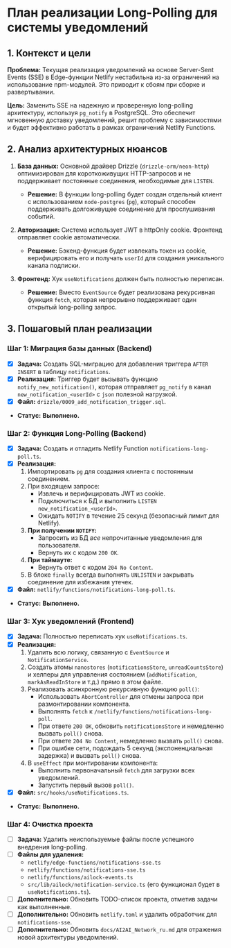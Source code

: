 # План реализации Long-Polling для системы уведомлений

## 1. Контекст и цели

**Проблема:** Текущая реализация уведомлений на основе Server-Sent Events (SSE) в Edge-функции Netlify нестабильна из-за ограничений на использование npm-модулей. Это приводит к сбоям при сборке и развертывании.

**Цель:** Заменить SSE на надежную и проверенную long-polling архитектуру, используя `pg_notify` в PostgreSQL. Это обеспечит мгновенную доставку уведомлений, решит проблему с зависимостями и будет эффективно работать в рамках ограничений Netlify Functions.

## 2. Анализ архитектурных нюансов

1.  **База данных:** Основной драйвер Drizzle (`drizzle-orm/neon-http`) оптимизирован для короткоживущих HTTP-запросов и не поддерживает постоянные соединения, необходимые для `LISTEN`.
    *   **Решение:** В функции long-polling будет создан отдельный клиент с использованием `node-postgres` (`pg`), который способен поддерживать долгоживущее соединение для прослушивания событий.

2.  **Авторизация:** Система использует JWT в httpOnly cookie. Фронтенд отправляет cookie автоматически.
    *   **Решение:** Бэкенд-функция будет извлекать токен из cookie, верифицировать его и получать `userId` для создания уникального канала подписки.

3.  **Фронтенд:** Хук `useNotifications` должен быть полностью переписан.
    *   **Решение:** Вместо `EventSource` будет реализована рекурсивная функция `fetch`, которая непрерывно поддерживает один открытый long-polling запрос.

## 3. Пошаговый план реализации

### Шаг 1: Миграция базы данных (Backend)

-   [x] **Задача:** Создать SQL-миграцию для добавления триггера `AFTER INSERT` в таблицу `notifications`.
-   [x] **Реализация:** Триггер будет вызывать функцию `notify_new_notification()`, которая отправляет `pg_notify` в канал `new_notification_<userId>` с `json` полезной нагрузкой.
-   [x] **Файл:** `drizzle/0009_add_notification_trigger.sql`.
-   **Статус:** **Выполнено.**

### Шаг 2: Функция Long-Polling (Backend)

-   [x] **Задача:** Создать и отладить Netlify Function `notifications-long-poll.ts`.
-   [x] **Реализация:**
    1.  Импортировать `pg` для создания клиента с постоянным соединением.
    2.  При входящем запросе:
        *   Извлечь и верифицировать JWT из cookie.
        *   Подключиться к БД и выполнить `LISTEN new_notification_<userId>`.
        *   Ожидать `NOTIFY` в течение 25 секунд (безопасный лимит для Netlify).
    3.  **При получении `NOTIFY`:**
        *   Запросить из БД *все* непрочитанные уведомления для пользователя.
        *   Вернуть их с кодом `200 OK`.
    4.  **При таймауте:**
        *   Вернуть ответ с кодом `204 No Content`.
    5.  В блоке `finally` всегда выполнять `UNLISTEN` и закрывать соединение для избежания утечек.
-   [x] **Файл:** `netlify/functions/notifications-long-poll.ts`.
-   **Статус:** **Выполнено.**

### Шаг 3: Хук уведомлений (Frontend)

-   [x] **Задача:** Полностью переписать хук `useNotifications.ts`.
-   [x] **Реализация:**
    1.  Удалить всю логику, связанную с `EventSource` и `NotificationService`.
    2.  Создать атомы `nanostores` (`notificationsStore`, `unreadCountsStore`) и хелперы для управления состоянием (`addNotification`, `markAsReadInStore` и т.д.) прямо в этом файле.
    3.  Реализовать асинхронную рекурсивную функцию `poll()`:
        *   Использовать `AbortController` для отмены запроса при размонтировании компонента.
        *   Выполнять `fetch` к `/netlify/functions/notifications-long-poll`.
        *   При ответе `200 OK`, обновить `notificationsStore` и немедленно вызвать `poll()` снова.
        *   При ответе `204 No Content`, немедленно вызвать `poll()` снова.
        *   При ошибке сети, подождать 5 секунд (экспоненциальная задержка) и вызвать `poll()` снова.
    4.  В `useEffect` при монтировании компонента:
        *   Выполнить первоначальный `fetch` для загрузки всех уведомлений.
        *   Запустить первый вызов `poll()`.
-   [x] **Файл:** `src/hooks/useNotifications.ts`.
-   **Статус:** **Выполнено.**

### Шаг 4: Очистка проекта

-   [ ] **Задача:** Удалить неиспользуемые файлы после успешного внедрения long-polling.
-   [ ] **Файлы для удаления:**
    *   `netlify/edge-functions/notifications-sse.ts`
    *   `netlify/functions/notifications-sse.ts`
    *   `netlify/functions/ailock-events.ts`
    *   `src/lib/ailock/notification-service.ts` (его функционал будет в `useNotifications.ts`).
-   [ ] **Дополнительно:** Обновить TODO-список проекта, отметив задачи как выполненные.
-   [ ] **Дополнительно:** Обновить `netlify.toml` и удалить обработчик для `notifications-sse`.
-   [ ] **Дополнительно:** Обновить `docs/AI2AI_Network_ru.md` для отражения новой архитектуры уведомлений. 